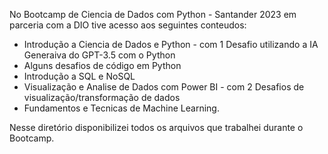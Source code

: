 No Bootcamp de Ciencia de Dados com Python - Santander 2023 em parceria com a DIO tive acesso aos seguintes conteudos:
- Introdução a Ciencia de Dados e Python - com 1 Desafio utilizando a IA Generaiva do GPT-3.5 com o Python
- Alguns desafios de código em Python
- Introdução a SQL e NoSQL
- Visualização e Analise de Dados com Power BI - com 2 Desafios de visualização/transformação de dados
- Fundamentos e Tecnicas de Machine Learning.

Nesse diretório disponibilizei todos os arquivos que trabalhei durante o Bootcamp.

  
